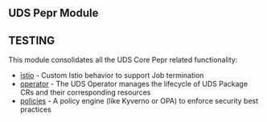 ## UDS Pepr Module

## TESTING

This module consolidates all the UDS Core Pepr related functionality:

- [istio](istio/README.md) - Custom Istio behavior to support Job termination
- [operator](operator/README.md) - The UDS Operator manages the lifecycle of UDS Package CRs and their corresponding resources
- [policies](policies/README.md) - A policy engine (like Kyverno or OPA) to enforce security best practices
